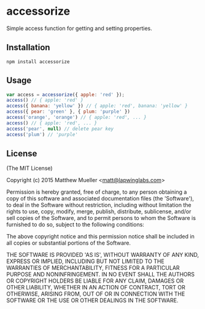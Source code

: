 
# accessorize

  Simple access function for getting and setting properties.

## Installation

```
npm install accessorize
```

## Usage

```js
var access = accessorize({ apple: 'red' });
access() // { apple: 'red' }
access({ banana: 'yellow' }) // { apple: 'red', banana: 'yellow' }
access({ pear: 'green' }, { plum: 'purple' })
access('orange', 'orange') // { apple: 'red', ... }
access() // { apple: 'red', ... }
access('pear', null) // delete pear key
access('plum') // 'purple'
```

## License

(The MIT License)

Copyright (c) 2015 Matthew Mueller &lt;matt@lapwinglabs.com&gt;

Permission is hereby granted, free of charge, to any person obtaining
a copy of this software and associated documentation files (the
'Software'), to deal in the Software without restriction, including
without limitation the rights to use, copy, modify, merge, publish,
distribute, sublicense, and/or sell copies of the Software, and to
permit persons to whom the Software is furnished to do so, subject to
the following conditions:

The above copyright notice and this permission notice shall be
included in all copies or substantial portions of the Software.

THE SOFTWARE IS PROVIDED 'AS IS', WITHOUT WARRANTY OF ANY KIND,
EXPRESS OR IMPLIED, INCLUDING BUT NOT LIMITED TO THE WARRANTIES OF
MERCHANTABILITY, FITNESS FOR A PARTICULAR PURPOSE AND NONINFRINGEMENT.
IN NO EVENT SHALL THE AUTHORS OR COPYRIGHT HOLDERS BE LIABLE FOR ANY
CLAIM, DAMAGES OR OTHER LIABILITY, WHETHER IN AN ACTION OF CONTRACT,
TORT OR OTHERWISE, ARISING FROM, OUT OF OR IN CONNECTION WITH THE
SOFTWARE OR THE USE OR OTHER DEALINGS IN THE SOFTWARE.
